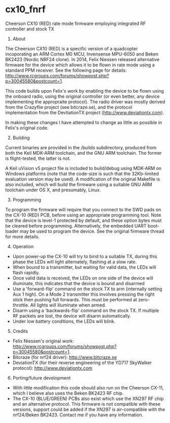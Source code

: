 cx10_fnrf
=========

Cheerson CX10 (RED) rate mode firmware employing integrated RF controller and stock TX

1. About

  The Cheerson CX10 (RED) is a specific version of a quadcopter incoporating an ARM Cortex M0 MCU, Invensense MPU-6050 and Beken BK2423 (Nordic NRF24 clone). In 2014, Felix Niessen released alternative firmware for the device which allows it to be flown in rate mode using a standard PPM receiver. See the following page for details: http://www.rcgroups.com/forums/showpost.php?p=30045580&postcount=1.
  
  This code builds upon Felix's work by enabling the device to be flown using the onboard radio, using the original controller (or even better, any device implementing the appropraite protocol). The radio driver was mostly derived from the Crazyflie project (see bitcraze.se), and the protocol implementation from the DevtiationTX project (http://www.deviationtx.com).
  
  In making these changes I have attempted to change as little as possible in Felix's original code.
  
2. Building

  Current binaries are provided in the /builds subdirectory, produced from both the Keil MDK-ARM toolchain, and the GNU ARM toolchain. The former is flight-tested, the latter is not.
  
  A Keil uVision v5 project file is included to build/debug using MDK-ARM on Windows platforms (note that the code-size is such that the 32Kb-limited evaluation version may be used). A modification of the original Makefile is also included, which will build the firmware using a suitable GNU ARM toolchain under OS X, and presumably, Linux.
  
3. Programming
  
  To program the firmware will require that you connect to the SWD pads on the CX-10 (RED) PCB, before using an appropriate programming tool. Note that the device is level-1 protected by default, and these option bytes must be cleared before programming. Alternatively, the embedded UART boot-loader may be used to program the device. See the original firmware thread for more details.
  
4. Operation

  + Upon power-up the CX-10 will try to bind to a suitable TX, during this phase the LEDs will light alternately, flashing at a slow rate.
  + When bound to a transmitter, but waiting for valid data, the LEDs will flash rapidly.
  + Once valid data is received, the LEDs on one side of the device will illuminate, this indicates that the device is bound and disarmed
  + Use a 'forward-flip' command on the stock TX to arm (internally setting Aux 1 high). On a Mode 2 transmitter this involves pressing the right stick then pushing full forwards. This must be performed at zero-throttle. All lights will illuminate when armed.
  + Disarm using a 'backwards-flip' command on the stock TX. If multiple RF packets are lost, the device will disarm automatically. 
  + Under low battery conditions, the LEDs will blink.
  
5. Credits

  + Felix Niessen's original work: http://www.rcgroups.com/forums/showpost.php?p=30045580&postcount=1.
  + Bitcraze (for nrf24 driver): http://www.bitcraze.se
  + DeviationTX (for their reverse engineering of the YD717 SkyWalker protocol): http://www.deviationtx.com
  
6. Porting/future development

  + With little modification this code should also run on the Cheerson CX-11, which I believe also uses the Beken BK2423 RF chip.
  + The CX-10 (BLUE/GREEN) PCBs also exist which use the XN297 RF chip and an alternative protocol. This firmware is not compatible with these versions, support could be added if the XN297 is air-compatible with the nrf24/Beken BK2423. Contact me if you have any information.
  
  
  
  
